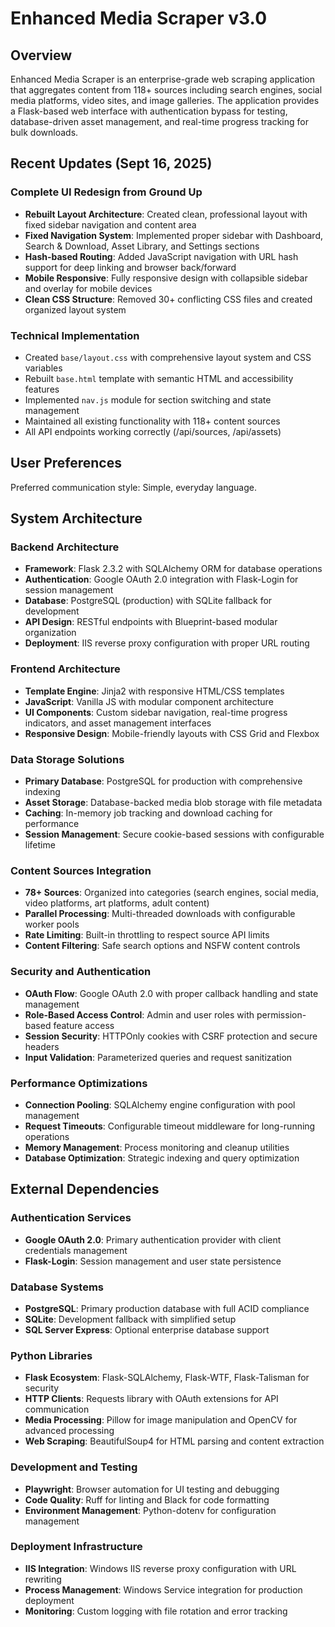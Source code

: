 # Enhanced Media Scraper v3.0

## Overview

Enhanced Media Scraper is an enterprise-grade web scraping application that aggregates content from 118+ sources including search engines, social media platforms, video sites, and image galleries. The application provides a Flask-based web interface with authentication bypass for testing, database-driven asset management, and real-time progress tracking for bulk downloads.

## Recent Updates (Sept 16, 2025)

### Complete UI Redesign from Ground Up
- **Rebuilt Layout Architecture**: Created clean, professional layout with fixed sidebar navigation and content area
- **Fixed Navigation System**: Implemented proper sidebar with Dashboard, Search & Download, Asset Library, and Settings sections
- **Hash-based Routing**: Added JavaScript navigation with URL hash support for deep linking and browser back/forward
- **Mobile Responsive**: Fully responsive design with collapsible sidebar and overlay for mobile devices
- **Clean CSS Structure**: Removed 30+ conflicting CSS files and created organized layout system

### Technical Implementation
- Created `base/layout.css` with comprehensive layout system and CSS variables
- Rebuilt `base.html` template with semantic HTML and accessibility features
- Implemented `nav.js` module for section switching and state management
- Maintained all existing functionality with 118+ content sources
- All API endpoints working correctly (/api/sources, /api/assets)

## User Preferences

Preferred communication style: Simple, everyday language.

## System Architecture

### Backend Architecture
- **Framework**: Flask 2.3.2 with SQLAlchemy ORM for database operations
- **Authentication**: Google OAuth 2.0 integration with Flask-Login for session management
- **Database**: PostgreSQL (production) with SQLite fallback for development
- **API Design**: RESTful endpoints with Blueprint-based modular organization
- **Deployment**: IIS reverse proxy configuration with proper URL routing

### Frontend Architecture
- **Template Engine**: Jinja2 with responsive HTML/CSS templates
- **JavaScript**: Vanilla JS with modular component architecture
- **UI Components**: Custom sidebar navigation, real-time progress indicators, and asset management interfaces
- **Responsive Design**: Mobile-friendly layouts with CSS Grid and Flexbox

### Data Storage Solutions
- **Primary Database**: PostgreSQL for production with comprehensive indexing
- **Asset Storage**: Database-backed media blob storage with file metadata
- **Caching**: In-memory job tracking and download caching for performance
- **Session Management**: Secure cookie-based sessions with configurable lifetime

### Content Sources Integration
- **78+ Sources**: Organized into categories (search engines, social media, video platforms, art platforms, adult content)
- **Parallel Processing**: Multi-threaded downloads with configurable worker pools
- **Rate Limiting**: Built-in throttling to respect source API limits
- **Content Filtering**: Safe search options and NSFW content controls

### Security and Authentication
- **OAuth Flow**: Google OAuth 2.0 with proper callback handling and state management
- **Role-Based Access Control**: Admin and user roles with permission-based feature access
- **Session Security**: HTTPOnly cookies with CSRF protection and secure headers
- **Input Validation**: Parameterized queries and request sanitization

### Performance Optimizations
- **Connection Pooling**: SQLAlchemy engine configuration with pool management
- **Request Timeouts**: Configurable timeout middleware for long-running operations
- **Memory Management**: Process monitoring and cleanup utilities
- **Database Optimization**: Strategic indexing and query optimization

## External Dependencies

### Authentication Services
- **Google OAuth 2.0**: Primary authentication provider with client credentials management
- **Flask-Login**: Session management and user state persistence

### Database Systems  
- **PostgreSQL**: Primary production database with full ACID compliance
- **SQLite**: Development fallback with simplified setup
- **SQL Server Express**: Optional enterprise database support

### Python Libraries
- **Flask Ecosystem**: Flask-SQLAlchemy, Flask-WTF, Flask-Talisman for security
- **HTTP Clients**: Requests library with OAuth extensions for API communication
- **Media Processing**: Pillow for image manipulation and OpenCV for advanced processing
- **Web Scraping**: BeautifulSoup4 for HTML parsing and content extraction

### Development and Testing
- **Playwright**: Browser automation for UI testing and debugging
- **Code Quality**: Ruff for linting and Black for code formatting
- **Environment Management**: Python-dotenv for configuration management

### Deployment Infrastructure
- **IIS Integration**: Windows IIS reverse proxy configuration with URL rewriting
- **Process Management**: Windows Service integration for production deployment
- **Monitoring**: Custom logging with file rotation and error tracking